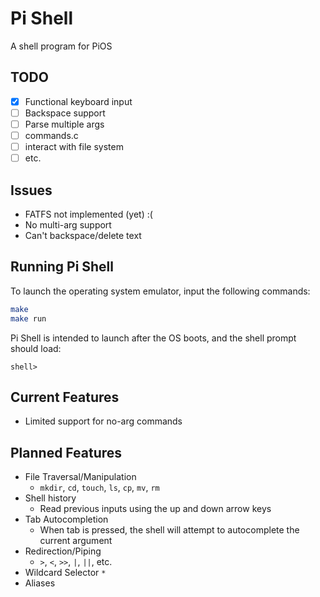 # Pi Shell
A shell program for PiOS
## TODO

- [X] Functional keyboard input
- [ ] Backspace support
- [ ] Parse multiple args
- [ ] commands.c
- [ ] interact with file system
- [ ] etc.

## Issues

- FATFS not implemented (yet) :(
- No multi-arg support
- Can't backspace/delete text

## Running Pi Shell

To launch the operating system emulator, input the following commands:
```bash
make 
make run
```

Pi Shell is intended to launch after the OS boots, and the shell prompt should load:
```
shell>
```

## Current Features

- Limited support for no-arg commands

## Planned Features

- File Traversal/Manipulation
	- `mkdir`, `cd`, `touch`, `ls`, `cp`, `mv`, `rm`
- Shell history
	- Read previous inputs using the up and down arrow keys
- Tab Autocompletion
	- When tab is pressed, the shell will attempt to autocomplete the current argument
- Redirection/Piping
	- `>`, `<`, `>>`, `|`, `||`, etc.
- Wildcard Selector `*`
- Aliases 